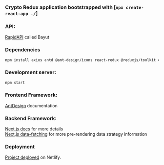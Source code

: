 ### Crypto Redux application bootstrapped with [`npx create-react-app ./`]

### API: 
[RapidAPI](https://rapidapi.com/apidojo/api/bayut) called Bayut

### Dependencies

```bash
npm install axios antd @ant-design/icons react-redux @reduxjs/toolkit chart.js react-chartjs-2 react-router-dom html-react-parser millify moment
``` 

### Development server:

```bash
npm start
```

### Frontend Framework: 
[AntDesign](https://ant.design/components/overview) documentation

### Backend Framework:
[Next.js docs](https://nextjs.org/docs) for more details <br />
[Next.js data-fetching](https://nextjs.org/docs/basic-features/data-fetching) for more pre-rendering data strategy information

### Deployment
[Project deployed](https://crypto-redux.netlify.app) on Netlify.